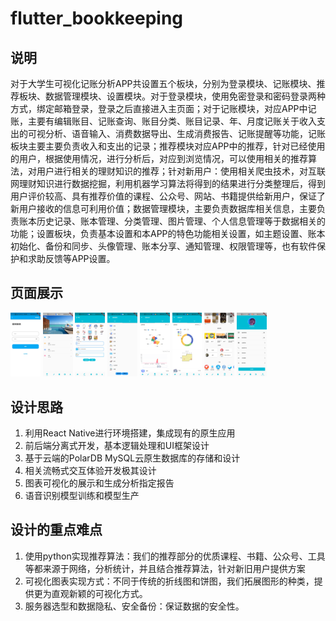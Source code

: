 # flutter_bookkeeping

## 说明

对于大学生可视化记账分析APP共设置五个板块，分别为登录模块、记账模块、推荐板块、数据管理模块、设置模块。对于登录模块，使用免密登录和密码登录两种方式，绑定邮箱登录，登录之后直接进入主页面；对于记账模块，对应APP中记账，主要有编辑账目、记账查询、账目分类、账目记录、年、月度记账关于收入支出的可视分析、语音输入、消费数据导出、生成消费报告、记账提醒等功能，记账板块主要主要负责收入和支出的记录；推荐模块对应APP中的推荐，针对已经使用的用户，根据使用情况，进行分析后，对应到浏览情况，可以使用相关的推荐算法，对用户进行相关的理财知识的推荐；针对新用户：使用相关爬虫技术，对互联网理财知识进行数据挖掘，利用机器学习算法将得到的结果进行分类整理后，得到用户评价较高、具有推荐价值的课程、公众号、网站、书籍提供给新用户，保证了新用户接收的信息可利用价值；数据管理模块，主要负责数据库相关信息，主要负责账本历史记录、账本管理、分类管理、图片管理、个人信息管理等于数据相关的功能；设置板块，负责基本设置和本APP的特色功能相关设置，如主题设置、账本初始化、备份和同步、头像管理、账本分享、通知管理、权限管理等，也有软件保护和求助反馈等APP设置。

## 页面展示

<img src="./lib/pic/1.png" alt="1" style="zoom:10%;" />

<img src="./lib/pic/2.png" alt="1" style="zoom:10%;" />

<img src="./lib/pic/3.png" alt="1" style="zoom:10%;" />

<img src="./lib/pic/4.png" alt="1" style="zoom:10%;" />

<img src="./lib/pic/5.png" alt="1" style="zoom:10%;" />

<img src="./lib/pic/6.png" alt="1" style="zoom:10%;" />

<img src="./lib/pic/7.png" alt="1" style="zoom:10%;" />

<img src="./lib/pic/8.png" alt="1" style="zoom:10%;" />

## 设计思路

1. 利用React Native进行环境搭建，集成现有的原生应用
2.  前后端分离式开发，基本逻辑处理和UI框架设计 
3. 基于云端的PolarDB MySQL云原生数据库的存储和设计
4. 相关流畅式交互体验开发极其设计 
5. 图表可视化的展示和生成分析指定报告
6.  语音识别模型训练和模型生产



## 设计的重点难点

1.  使用python实现推荐算法：我们的推荐部分的优质课程、书籍、公众号、工具等都来源于网络，分析统计，并且结合推荐算法，针对新旧用户提供方案
2. 可视化图表实现方式：不同于传统的折线图和饼图，我们拓展图形的种类，提供更为直观新颖的可视化方式。 
3. 服务器选型和数据隐私、安全备份：保证数据的安全性。
